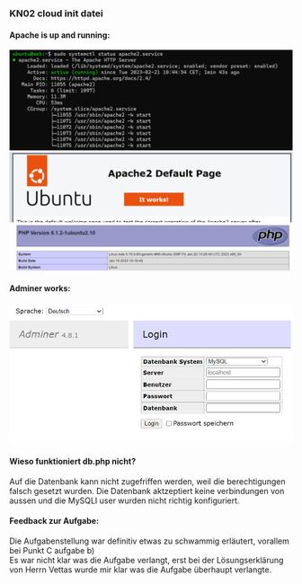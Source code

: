 ### KN02 cloud init datei

#### Apache is up and running:
![systemctl](/KN02/sysctl-apache.png)
![siteIsRunning](/KN02/apache.png)
![phpinfo](/KN02/phpinfo.png)


#### Adminer works:
![phpinfo](/KN02/adminer.png)

#### Wieso funktioniert db.php nicht?
Auf die Datenbank kann nicht zugefriffen werden, weil die berechtigungen falsch gesetzt wurden. Die Datenbank aktzeptiert keine verbindungen von aussen und die MySQLI user wurden nicht richtig konfiguriert.

#### Feedback zur Aufgabe: 
Die Aufgabenstellung war definitiv etwas zu schwammig erläutert, vorallem bei Punkt C aufgabe b)  
Es war nicht klar was die Aufgabe verlangt, erst bei der Lösungserklärung von Herrn Vettas wurde mir klar was die Aufgabe überhaupt verlangte.  